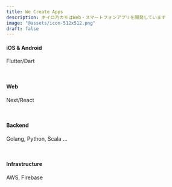 ```yaml
---
title: We Create Apps
description: キイロ乃カモはWeb・スマートフォンアプリを開発しています
image: "@assets/icon-512x512.png"
draft: false
---
```


#### iOS & Android

Flutter/Dart

<br />

#### Web

Next/React

<br />

#### Backend

Golang, Python, Scala ...

<br />

#### Infrastructure

AWS, Firebase
